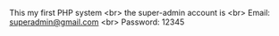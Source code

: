 This my first PHP system
<br\>
the super-admin account is
<br\>
Email: superadmin@gmail.com
<br\>
Password: 12345
